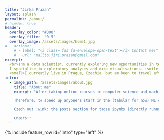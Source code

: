 ```yaml
---
title: "Jirka Prazan"
layout: splash
permalink: /about/
# hidden: true
header:
  overlay_color: "#000"
  overlay_filter: "0.5"
  overlay_image: /assets/images/home1.jpg
#   actions:
    # - label: "<i class='fas fa-envelope-open-text'></i> Contact me!"
    #   url: "mailto:jiri.prazan@gmail.com"
excerpt:
  <br>I'm a data scientist, currently exploring new opportunities in tech, ideally working on products I feel passionate about.
  I specialise in exploratory analyses and data visualisations. :smile:<br/>
  <small>I currently live in Prague, Czechia, but am keen to travel after the global pandemic subsides.</small>
intro: 
  - image_path: /assets/images/about.jpg
    title: "About me"
    excerpt: "After taking online courses in computer science and machine learning alongside fulltime work, I started competing on [kaggle](https://www.kaggle.com) and [Analytics Vidhya](https://www.analyticsvidhya.com). After going through 30+ competitions, I realised that most of them fit a certain pattern.

    Therefore, to speed up anyone's start in the (tabular for now) ML comps world, I decided to publish a few templates for different competition types, that allow to explore relationships between variables, fill null values, do basic transformations. The templates also show how to establish a simple model baseline using state of the art Gradient Boosted Decision Tree models, such as LightGBM or Catboost. No feature engineering or hyper parameter tuning is included (that's secret sauce for now). 

    Czech out :wink: the posts section for those ipynbs (directly runnable in Google Colab), more will be added as time goes on.
    
    Cheers!"
---
```


{% include feature_row id="intro" type="left" %}